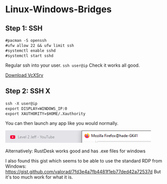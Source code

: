 # Linux-Windows-Bridges

## Step 1: SSH
```
#pacman -S openssh
#ufw allow 22 && ufw limit ssh
#systemctl enable sshd
#systemctl start sshd
```

Regular ssh into your user. `ssh user@ip` Check it works all good. 

[Download VcXSrv](https://vcxsrv.com/)

## Step 2: SSH X
```
ssh -X user@ip
export DISPLAY=WINDOWS_IP:0
export XAUTHORITY=$HOME/.Xauthority
```

You can then launch any app like you would normally. 

![X11DIRECTACCESS](https://github.com/h8d13/LSK---Linux-Starter-Kit/blob/main/media/capcap.PNG)

Alternatively: RustDesk works good and has .exe files for windows

I also found this gist which seems to be able to use the standard RDP from Windows: https://gist.github.com/valorad/7fd3e4a7fb4481f1eb77ded42a72537d
But it's too much work for what it is. 

